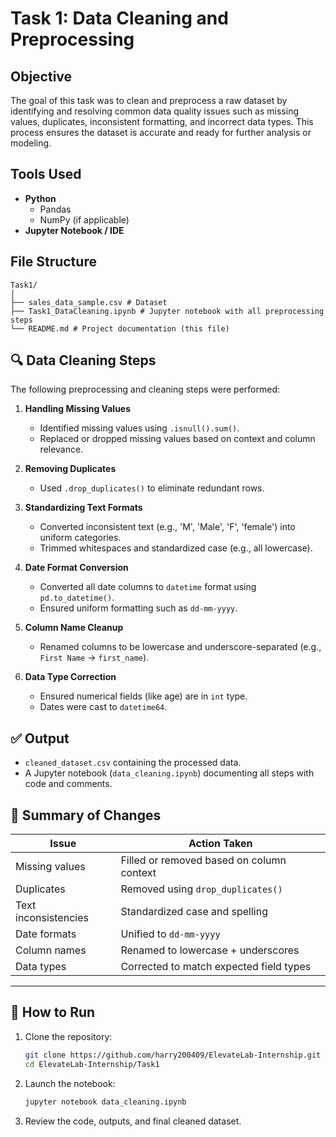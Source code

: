 # Task 1: Data Cleaning and Preprocessing

## Objective

The goal of this task was to clean and preprocess a raw dataset by identifying and resolving common data quality issues such as missing values, duplicates, inconsistent formatting, and incorrect data types. This process ensures the dataset is accurate and ready for further analysis or modeling.

## Tools Used

- **Python**
  - Pandas
  - NumPy (if applicable)
- **Jupyter Notebook / IDE**

## File Structure
```
Task1/
│
├── sales_data_sample.csv # Dataset
├── Task1_DataCleaning.ipynb # Jupyter notebook with all preprocessing steps
└── README.md # Project documentation (this file)
```

## 🔍 Data Cleaning Steps

The following preprocessing and cleaning steps were performed:

1. **Handling Missing Values**
   - Identified missing values using `.isnull().sum()`.
   - Replaced or dropped missing values based on context and column relevance.

2. **Removing Duplicates**
   - Used `.drop_duplicates()` to eliminate redundant rows.

3. **Standardizing Text Formats**
   - Converted inconsistent text (e.g., 'M', 'Male', 'F', 'female') into uniform categories.
   - Trimmed whitespaces and standardized case (e.g., all lowercase).

4. **Date Format Conversion**
   - Converted all date columns to `datetime` format using `pd.to_datetime()`.
   - Ensured uniform formatting such as `dd-mm-yyyy`.

5. **Column Name Cleanup**
   - Renamed columns to be lowercase and underscore-separated (e.g., `First Name` → `first_name`).

6. **Data Type Correction**
   - Ensured numerical fields (like age) are in `int` type.
   - Dates were cast to `datetime64`.

## ✅ Output

- `cleaned_dataset.csv` containing the processed data.
- A Jupyter notebook (`data_cleaning.ipynb`) documenting all steps with code and comments.

## 📄 Summary of Changes

| Issue             | Action Taken                                |
|------------------|----------------------------------------------|
| Missing values    | Filled or removed based on column context    |
| Duplicates        | Removed using `drop_duplicates()`            |
| Text inconsistencies | Standardized case and spelling            |
| Date formats      | Unified to `dd-mm-yyyy`                      |
| Column names      | Renamed to lowercase + underscores           |
| Data types        | Corrected to match expected field types      |

---

## 🚀 How to Run

1. Clone the repository:

   ```bash
   git clone https://github.com/harry200409/ElevateLab-Internship.git
   cd ElevateLab-Internship/Task1
   
2. Launch the notebook:

   ```bash
   jupyter notebook data_cleaning.ipynb
   
3. Review the code, outputs, and final cleaned dataset.
